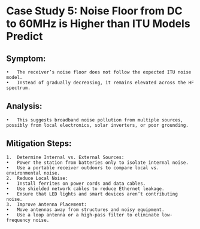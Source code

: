 # Case Study 5: Noise Floor from DC to 60MHz is Higher than ITU Models Predict

## Symptom:
	•	The receiver’s noise floor does not follow the expected ITU noise model.
	•	Instead of gradually decreasing, it remains elevated across the HF spectrum.

## Analysis:
	•	This suggests broadband noise pollution from multiple sources, possibly from local electronics, solar inverters, or poor grounding.

## Mitigation Steps:
	1.	Determine Internal vs. External Sources:
	•	Power the station from batteries only to isolate internal noise.
	•	Use a portable receiver outdoors to compare local vs. environmental noise.
	2.	Reduce Local Noise:
	•	Install ferrites on power cords and data cables.
	•	Use shielded network cables to reduce Ethernet leakage.
	•	Ensure that LED lights and smart devices aren’t contributing noise.
	3.	Improve Antenna Placement:
	•	Move antennas away from structures and noisy equipment.
	•	Use a loop antenna or a high-pass filter to eliminate low-frequency noise.
